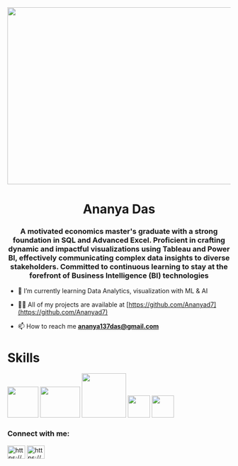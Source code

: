 <img src= "https://github.com/Ananyad7/Ananyad7/assets/164981636/ea7eba01-ad79-4f36-969b-348bdbd5010e"  width="1400" height="400">

<h1 align="center">Ananya Das</h1>
<h3 align="center">A motivated economics master's graduate with a strong foundation in SQL and Advanced Excel. Proficient in crafting dynamic and impactful visualizations using Tableau and Power BI, effectively communicating complex data insights to diverse stakeholders. Committed to continuous learning to stay at the forefront of Business Intelligence (BI) technologies</h3>

- 🌱 I’m currently learning Data Analytics, visualization with ML & AI 

- 👨‍💻 All of my projects are available at [https://github.com/Ananyad7](https://github.com/Ananyad7)

- 📫 How to reach me **ananya137das@gmail.com**

# Skills
<img src= "https://github.com/Ananyad7/Ananyad7/assets/164981636/e89215f8-49c5-47fa-8ce9-bd0915683c11" width="70" height="70">   <img src= "https://github.com/Ananyad7/Ananyad7/assets/164981636/1966f169-ae20-4665-9a96-5b6b7b799f68" width="90" height="70">   <img src= "https://github.com/Ananyad7/Ananyad7/assets/164981636/dbb1e260-4764-4591-a4fe-903b533f4c8c" width="100" height="100">  <img src= "https://github.com/Ananyad7/Ananyad7/assets/164981636/2cb133d4-7970-4706-b9f8-1526aceb5721" width="50" height="50">  <img src= "https://github.com/Ananyad7/Ananyad7/assets/164981636/49884dd9-aaa8-46b0-8b87-f6ceb10778bc" width="50" height="50">  


<h3 align="left">Connect with me:</h3>
<p align="left">
<a href="https://www.linkedin.com/in/7ananyadas/" target="blank"><img align="center" src="https://raw.githubusercontent.com/rahuldkjain/github-profile-readme-generator/master/src/images/icons/Social/linked-in-alt.svg" alt="https://www.linkedin.com/in/7ananyadas/" height="30" width="40" /></a>
<a href="https://www.hackerrank.com/profile/ananya137das" target="blank"><img align="center" src="https://raw.githubusercontent.com/rahuldkjain/github-profile-readme-generator/master/src/images/icons/Social/hackerrank.svg" alt="https://www.hackerrank.com/profile/ananya137das" height="30" width="40" /></a>
</p>
